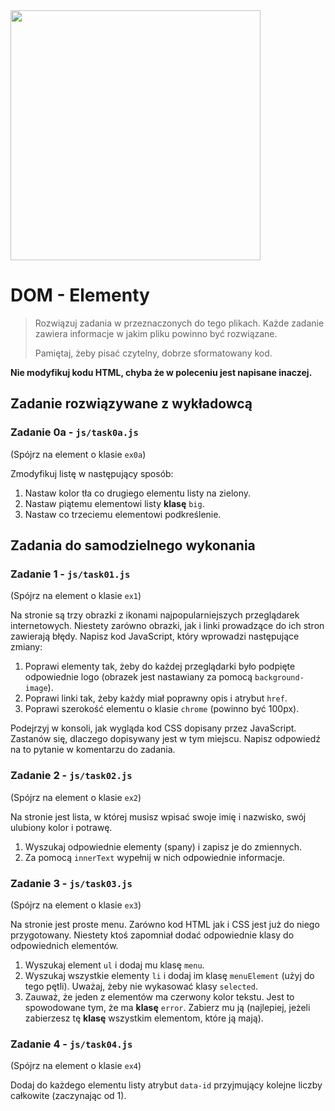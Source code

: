 <img src="http://coderslab.pl/img/coderslab-logo.png" width="400"/>

# DOM - Elementy

> Rozwiązuj zadania w przeznaczonych do tego plikach. Każde zadanie zawiera informacje w jakim pliku powinno być rozwiązane.
>
> Pamiętaj, żeby pisać czytelny, dobrze sformatowany kod.

**Nie modyfikuj kodu HTML, chyba że w poleceniu jest napisane inaczej.**

## Zadanie rozwiązywane z wykładowcą

### Zadanie 0a - `js/task0a.js`

(Spójrz na element o klasie ```ex0a```)

Zmodyfikuj listę w następujący sposób:
1. Nastaw kolor tła co drugiego elementu listy na zielony.
2. Nastaw piątemu elementowi listy **klasę** ```big```.
3. Nastaw co trzeciemu elementowi podkreślenie.


## Zadania do samodzielnego wykonania

### Zadanie 1  - `js/task01.js`
(Spójrz na element o klasie ```ex1```)

Na stronie są trzy obrazki z ikonami najpopularniejszych przeglądarek internetowych. Niestety zarówno obrazki, jak i linki prowadzące do ich stron zawierają błędy.
Napisz kod JavaScript, który wprowadzi następujące zmiany:
1. Poprawi elementy tak, żeby do każdej przeglądarki było podpięte odpowiednie logo (obrazek jest nastawiany za pomocą ```background-image```).
2. Poprawi linki tak, żeby każdy miał poprawny opis i atrybut ```href```.
3. Poprawi szerokość elementu o klasie ```chrome``` (powinno być 100px).

Podejrzyj w konsoli, jak wygląda kod CSS dopisany przez JavaScript. Zastanów się, dlaczego dopisywany jest w tym miejscu.
Napisz odpowiedź na to pytanie w komentarzu do zadania.


### Zadanie 2 - `js/task02.js`
(Spójrz na element o klasie ```ex2```)

Na stronie jest lista, w której musisz wpisać swoje imię i nazwisko, swój ulubiony kolor i potrawę.
1. Wyszukaj odpowiednie elementy (spany) i zapisz je do  zmiennych.
2. Za pomocą ```innerText``` wypełnij w nich odpowiednie informacje.

### Zadanie 3 - `js/task03.js`
(Spójrz na element o klasie ```ex3```)

Na stronie jest proste menu. Zarówno kod HTML jak i CSS jest już do niego przygotowany. Niestety ktoś zapomniał dodać odpowiednie klasy do odpowiednich elementów.
1. Wyszukaj element ```ul``` i dodaj mu klasę ```menu```.
2. Wyszukaj wszystkie elementy ```li``` i dodaj im klasę ```menuElement``` (użyj do tego pętli). Uważaj, żeby nie wykasować klasy ```selected```.
3. Zauważ, że jeden z elementów ma czerwony kolor tekstu. Jest to spowodowane tym, że ma **klasę** ```error```. Zabierz mu ją (najlepiej, jeżeli zabierzesz tę **klasę** wszystkim elementom, które ją mają).

### Zadanie 4 - `js/task04.js`
(Spójrz na element o klasie ```ex4```)

Dodaj do każdego elementu listy atrybut ```data-id``` przyjmujący kolejne liczby całkowite (zaczynając od 1). 
